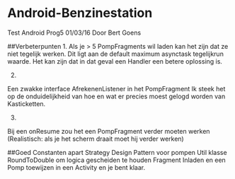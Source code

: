 # Android-Benzinestation
Test Android Prog5 01/03/16
Door Bert Goens

##Verbeterpunten
1.
Als je > 5 PompFragments wil laden kan het zijn dat ze niet tegelijk werken.
Dit ligt aan de default maximum asynctask tegelijkrun waarde.
Het kan zijn dat in dat geval een Handler een betere oplossing is.

2. 
Een zwakke interface AfrekenenListener in het PompFragment
Ik steek het op de onduidelijkheid van hoe en wat er precies moest gelogd worden van Kasticketten.

3.
Bij een onResume zou het een PompFragment verder moeten werken
(Realistisch: als je het scherm draait moet hij verder werken)

##Goed
Constanten apart
Strategy Design Pattern voor pompen
Util klasse RoundToDouble om logica gescheiden te houden
Fragment Inladen en een Pomp toewijzen in een Activity en je bent klaar.